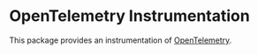 # OpenTelemetry Instrumentation

This package provides an instrumentation of [OpenTelemetry](https://github.com/open-telemetry).

